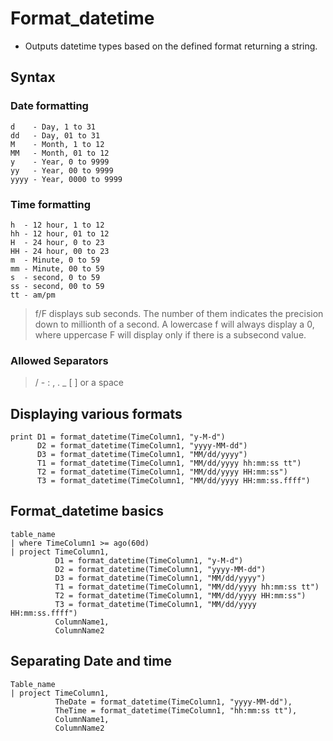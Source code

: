 # Format_datetime

- Outputs datetime types based on the defined format returning a string.

## Syntax

### Date formatting

```
d    - Day, 1 to 31
dd   - Day, 01 to 31
M    - Month, 1 to 12
MM   - Month, 01 to 12
y    - Year, 0 to 9999
yy   - Year, 00 to 9999
yyyy - Year, 0000 to 9999
```

### Time formatting

```
h  - 12 hour, 1 to 12
hh - 12 hour, 01 to 12
H  - 24 hour, 0 to 23
HH - 24 hour, 00 to 23
m  - Minute, 0 to 59
mm - Minute, 00 to 59
s  - second, 0 to 59
ss - second, 00 to 59
tt - am/pm
```

>f/F displays sub seconds. The number of them indicates the precision down to millionth of a second. A lowercase f will always display a 0, where uppercase F will display only if there is a subsecond value.

### Allowed Separators

> / \- : , . _ [ ] or a space

## Displaying various formats

```KQL
print D1 = format_datetime(TimeColumn1, "y-M-d")
      D2 = format_datetime(TimeColumn1, "yyyy-MM-dd")
      D3 = format_datetime(TimeColumn1, "MM/dd/yyyy")
      T1 = format_datetime(TimeColumn1, "MM/dd/yyyy hh:mm:ss tt")
      T2 = format_datetime(TimeColumn1, "MM/dd/yyyy HH:mm:ss")
      T3 = format_datetime(TimeColumn1, "MM/dd/yyyy HH:mm:ss.ffff")
```

## Format_datetime basics

```KQL
table_name
| where TimeColumn1 >= ago(60d)
| project TimeColumn1,
          D1 = format_datetime(TimeColumn1, "y-M-d")
          D2 = format_datetime(TimeColumn1, "yyyy-MM-dd")
          D3 = format_datetime(TimeColumn1, "MM/dd/yyyy")
          T1 = format_datetime(TimeColumn1, "MM/dd/yyyy hh:mm:ss tt")
          T2 = format_datetime(TimeColumn1, "MM/dd/yyyy HH:mm:ss")
          T3 = format_datetime(TimeColumn1, "MM/dd/yyyy HH:mm:ss.ffff")
          ColumnName1,
          ColumnName2
```

## Separating Date and time

```KQL
Table_name
| project TimeColumn1,
          TheDate = format_datetime(TimeColumn1, "yyyy-MM-dd"),
          TheTime = format_datetime(TimeColumn1, "hh:mm:ss tt"),
          ColumnName1,
          ColumnName2
```
